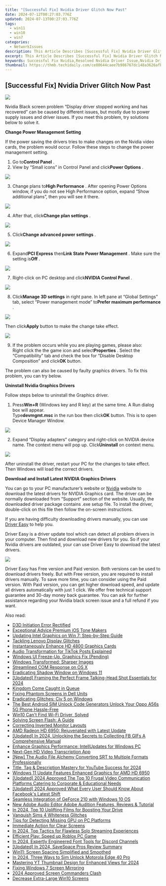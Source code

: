 ```yaml
---
title: "[Successful Fix] Nvidia Driver Glitch Now Past"
date: 2024-07-12T00:27:03.776Z
updated: 2024-07-13T00:27:03.776Z
tags:
  - win11
  - win10
  - win7
categories:
  - NetworkIssues
description: This Article Describes [Successful Fix] Nvidia Driver Glitch Now Past
excerpt: This Article Describes [Successful Fix] Nvidia Driver Glitch Now Past
keywords: Successful Fix Nvidia,Resolved Nvidia Driver Issue,Nvidia Driver Glitch Solution,Overcoming Nvidia Driver Problems,Fixed Nvidia Driver Error,Ending Nvidia Driver Failures,Addressed Nvidia Graphics Bug
thumbnail: https://thmb.techidaily.com/ce80644caee7b986767dc148a3626afb6dedcf8d303ed5814c688bdf2e6498bb.jpg
---
```


## [Successful Fix] Nvidia Driver Glitch Now Past

![](https://images.drivereasy.com/wp-content/uploads/2016/05/display-driver-stopped-responding-and-has-recovered.jpg)

 Nvidia Black screen problem “Display driver stopped working and has recovered” can be caused by different issues, but mostly due to power supply issues and driver issues. If you meet this problem, try solutions below to solve it.

**Change Power Management Setting**

 If the power saving the drivers tries to make changes on the Nvidia video cards, the problem would occur. Follow these steps to change the power management setting.

 1) Go to**Control Panel** .
 2) View by “Small icons” in Control Panel and click**Power Options** .

![](https://images.drivereasy.com/wp-content/uploads/2016/05/img_573c08bd0f6aa.png)

 3) Change plans to**High Performance** . After opening Power Options window, if you do not see High Performance option, expand “Show additional plans”, then you will see it there.

![](https://images.drivereasy.com/wp-content/uploads/2016/05/img_573c09e3a2aee.png)

 4) After that, click**Change plan settings** .

![](https://images.drivereasy.com/wp-content/uploads/2016/05/img_573c0a4a70cf0.png)

 5) Click**Change advanced power settings** .

![](https://images.drivereasy.com/wp-content/uploads/2016/05/img_573c0ab3594da.png)

 6) Expand**PCI Express** then**Link State Power Management** . Make sure the setting is**Off** .

![](https://images.drivereasy.com/wp-content/uploads/2016/05/img_573c0bc516efb.png)

 7) Right-click on PC desktop and click**NVIDIA Control Panel** .

![](https://images.drivereasy.com/wp-content/uploads/2016/05/img_573c0c35ec296.png)

 8) Click**Manage 3D settings** in right pane. In left pane at “Global Settings” tab, select “Power management mode” to**Prefer maximum performance** .

![](https://images.drivereasy.com/wp-content/uploads/2016/05/img_573c0cc228eef.png)

 Then click**Apply** button to make the change take effect.

![](https://images.drivereasy.com/wp-content/uploads/2016/05/img_573c0fb7ef6a4.png)

 9) If the problem occurs while you are playing games, please also:  
 Right click the the game icon and select**Properties** . Select the “Compatibility” tab and check the box for “Disable Desktop Composition” and click**OK** button.

 The problem can also be caused by faulty graphics drivers. To fix this problem, you can try below.

**Uninstall Nvidia Graphics Drivers**

Follow steps below to uninstall the Graphics driver.

 1) Press**Win+R** (Windows key and R key) at the same time. A Run dialog box will appear.  
 Type**devmgmt.msc** in the run box then click**OK** button. This is to open Device Manager Window.

![](https://images.drivereasy.com/wp-content/uploads/2016/05/img_573c18aa82678.png)

 2) Expand “Display adapters” category and right-click on NVIDIA device name. The context menu will pop up. Click**Uninstall** on context menu.

![](https://images.drivereasy.com/wp-content/uploads/2016/05/img_573c18d4267ba.png)

 After uninstall the driver, restart your PC for the changes to take effect. Then Windows will load the correct drivers.

**Download and Install Latest NVIDIA Graphics Drivers**

 You can go to your PC manufacturer’s website or [Nvidia](https://tools.techidaily.com/drivereasy/download/) website to download the latest drivers for NVIDIA Graphics card. The driver can be normally downloaded from “Support” section of the website. Usually, the downloaded driver package contains .exe setup file. To install the driver, double-click on this file then follow the on-screen instructions.

 If you are having difficulty downloading drivers manually, you can use [Driver Easy](https://tools.techidaily.com/drivereasy/download/) to help you.

 Driver Easy is a driver update tool which can detect all problem drivers in your computer. Then find and download new drivers for you. So if your Nvidia drivers are outdated, your can use Driver Easy to download the latest drivers.

![](https://images.drivereasy.com/wp-content/uploads/2017/04/img_58ef1551ce774.jpg)

 Driver Easy has Free version and Paid version. Both versions can be used to download drivers freely. But with Free version, you are required to install drivers manually. To save more time, you can consider using the Paid version. With Paid version, you can get higher download speed, and update all drivers automatically with just 1 click. We offer free technical support guarantee and 30-day money back guarantee. You can ask for further assistance regarding your Nvidia black screen issue and a full refund if you want.

<ins class="adsbygoogle"
     style="display:block"
     data-ad-format="autorelaxed"
     data-ad-client="ca-pub-7571918770474297"
     data-ad-slot="1223367746"></ins>



<ins class="adsbygoogle"
     style="display:block"
     data-ad-client="ca-pub-7571918770474297"
     data-ad-slot="8358498916"
     data-ad-format="auto"
     data-full-width-responsive="true"></ins>



<span class="atpl-alsoreadstyle">Also read:</span>
<div><ul>
<li><a href="https://network-issues.techidaily.com/d3d-initiation-error-rectified/"><u>D3D Initiation Error Rectified</u></a></li>
<li><a href="https://extra-tips.techidaily.com/exceptional-advice-premium-ios-tone-makers/"><u>Exceptional Advice  Premium iOS Tone Makers</u></a></li>
<li><a href="https://network-issues.techidaily.com/updating-intel-graphics-on-win-7-step-by-step-guide/"><u>Updating Intel Graphics on Win 7: Step-by-Step Guide</u></a></li>
<li><a href="https://network-issues.techidaily.com/tackling-lenovo-display-glitches/"><u>Tackling Lenovo Display Glitches</u></a></li>
<li><a href="https://driver-install.techidaily.com/instantaneously-enhance-hd-4800-graphics-cards/"><u>Instantaneously Enhance HD 4800 Graphics Cards</u></a></li>
<li><a href="https://tiktok-video-files.techidaily.com/audio-transformation-for-tiktok-posts-explained/"><u>Audio Transformation for TikTok Posts Explained</u></a></li>
<li><a href="https://network-issues.techidaily.com/windows-ui-freeze-up-graphics-fix-pending/"><u>Windows UI Freeze-Up, Graphics Fix (Pending)</u></a></li>
<li><a href="https://network-issues.techidaily.com/windows-transformed-sharper-images/"><u>Windows Transformed: Sharper Images</u></a></li>
<li><a href="https://network-issues.techidaily.com/streamlined-com-response-on-os-x/"><u>Streamlined COM Response on OS X</u></a></li>
<li><a href="https://network-issues.techidaily.com/eradicating-shadow-window-on-windows-11/"><u>Eradicating Shadow Window on Windows 11</u></a></li>
<li><a href="https://eaxpv-info.techidaily.com/updated-framing-the-perfect-frame-talking-head-shot-essentials-for-2024/"><u>[Updated] Framing the Perfect Frame  Talking-Head Shot Essentials for 2024</u></a></li>
<li><a href="https://network-issues.techidaily.com/kingdom-come-caught-in-queue/"><u>Kingdom Come Caught in Queue</u></a></li>
<li><a href="https://network-issues.techidaily.com/fixing-phantom-screens-in-dell-units/"><u>Fixing Phantom Screens in Dell Units</u></a></li>
<li><a href="https://network-issues.techidaily.com/eradicating-glitches-civ-5-on-windows/"><u>Eradicating Glitches: Civ 5 on Windows</u></a></li>
<li><a href="https://sim-unlock.techidaily.com/the-best-android-sim-unlock-code-generators-unlock-your-oppo-a56s-5g-phone-hassle-free-by-drfone-android/"><u>The Best Android SIM Unlock Code Generators Unlock Your Oppo A56s 5G Phone Hassle-Free</u></a></li>
<li><a href="https://network-issues.techidaily.com/win10-cant-find-wi-fi-driver-solved/"><u>Win10 Can't Find Wi-Fi Driver, Solved</u></a></li>
<li><a href="https://network-issues.techidaily.com/solving-screen-flash-a-guide/"><u>Solving Screen Flash: A Guide</u></a></li>
<li><a href="https://network-issues.techidaily.com/correcting-inverted-monitor-layouts/"><u>Correcting Inverted Monitor Layouts</u></a></li>
<li><a href="https://network-issues.techidaily.com/amd-radeon-hd-6950-rejuvenated-with-latest-update/"><u>AMD Radeon HD 6950: Rejuvenated with Latest Update</u></a></li>
<li><a href="https://facebook-videos.techidaily.com/updated-in-2024-unlocking-the-secrets-to-collecting-fb-gifs-a-comprehensive-manual/"><u>[Updated] In 2024, Unlocking the Secrets to Collecting FB GIFs  A Comprehensive Manual</u></a></li>
<li><a href="https://network-issues.techidaily.com/enhance-graphics-performance-intellupdates-for-windows-pc/"><u>Enhance Graphics Performance: IntellUpdates for Windows PC</u></a></li>
<li><a href="https://desktop-recording.techidaily.com/next-gen-hd-video-transcription-app/"><u>Next-Gen HD Video Transcription App</u></a></li>
<li><a href="https://vp-tips.techidaily.com/new-the-audio-file-alchemy-converting-srt-to-multiple-formats-professionally/"><u>[New] The Audio File Alchemy  Converting SRT to Multiple Formats Professionally</u></a></li>
<li><a href="https://youtube-zero.techidaily.com/-tag-and-description-mastery-for-youtube-success-for-2024/"><u>Title, Tag & Description Mastery for YouTube Success for 2024</u></a></li>
<li><a href="https://network-issues.techidaily.com/windows-11-update-features-enhanced-graphics-for-amd-hd-6950/"><u>Windows 11 Update Features Enhanced Graphics for AMD HD 6950</u></a></li>
<li><a href="https://screen-mirroring-recording.techidaily.com/updated-2024-approved-the-top-10-frugal-video-communication-platforms-catering-to-corporate-and-educational-needs/"><u>[Updated] 2024 Approved  The Top 10 Frugal Video Communication Platforms Catering to Corporate & Educational Needs</u></a></li>
<li><a href="https://facebook-video-recording.techidaily.com/updated-2024-approved-what-every-user-should-know-about-facebooks-latest-shift/"><u>[Updated] 2024 Approved  What Every User Should Know About Facebook's Latest Shift</u></a></li>
<li><a href="https://network-issues.techidaily.com/seamless-integration-of-geforce-210-with-windows-10-os/"><u>Seamless Integration of GeForce 210 with Windows 10 OS</u></a></li>
<li><a href="https://audio-editing.techidaily.com/new-adobe-audio-editor-adobe-audition-features-reviews-and-tutorial/"><u>New Adobe Audio Editor Adobe Audition Features, Reviews & Tutorial</u></a></li>
<li><a href="https://some-skills.techidaily.com/in-2024-top-10-uplifting-films-for-boosting-your-drive/"><u>In 2024, Top 10 Uplifting Films for Boosting Your Drive</u></a></li>
<li><a href="https://network-issues.techidaily.com/vanquish-sims-4-whiteness-glitches/"><u>Vanquish Sims 4 Whiteness Glitches</u></a></li>
<li><a href="https://network-issues.techidaily.com/tips-for-detecting-missing-gpu-on-pc-platforms/"><u>Tips for Detecting Missing GPU on PC Platforms</u></a></li>
<li><a href="https://network-issues.techidaily.com/immediate-action-for-clear-screens/"><u>Immediate Action for Clear Screens</u></a></li>
<li><a href="https://some-tips.techidaily.com/in-2024-top-tactics-for-flawless-solo-streaming-experiences/"><u>In 2024, Top Tactics for Flawless Solo Streaming Experiences</u></a></li>
<li><a href="https://network-issues.techidaily.com/efficient-play-speed-up-roblox-pc-game/"><u>Efficient Play: Speed up Roblox PC Game</u></a></li>
<li><a href="https://discord-videos.techidaily.com/in-2024-expertly-engineered-font-tools-for-discord-channels/"><u>In 2024, Expertly Engineered Font Tools for Discord Channels</u></a></li>
<li><a href="https://video-screen-grab.techidaily.com/updated-in-2024-savespace-pros-review-summary/"><u>[Updated] In 2024, SaveSpace Pros Review Summary</u></a></li>
<li><a href="https://network-issues.techidaily.com/win11-screen-spacing-simplified-and-smoothed/"><u>Win11: Screen Spacing Simplified and Smoothed</u></a></li>
<li><a href="https://sim-unlock.techidaily.com/in-2024-three-ways-to-sim-unlock-motorola-edge-40-pro-by-drfone-android/"><u>In 2024, Three Ways to Sim Unlock Motorola Edge 40 Pro</u></a></li>
<li><a href="https://youtube-stream.techidaily.com/mastering-yt-thumbnail-design-for-enhanced-views-for-2024/"><u>Mastering YT Thumbnail Design for Enhanced Views for 2024</u></a></li>
<li><a href="https://network-issues.techidaily.com/fixing-windows-7-screen-mirroring/"><u>Fixing Windows 7 Screen Mirroring</u></a></li>
<li><a href="https://digital-screen-recording.techidaily.com/2024-approved-screen-commanders-clash/"><u>2024 Approved  Screen Commanders Clash</u></a></li>
<li><a href="https://network-issues.techidaily.com/decrease-extra-large-win10-screens/"><u>Decrease Extra-Large Win10 Screens</u></a></li>
</ul></div>
